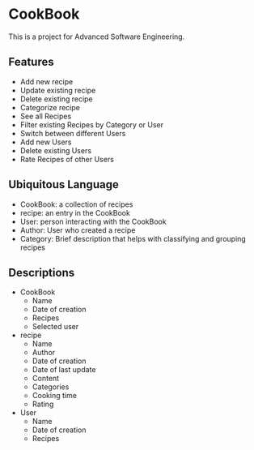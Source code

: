 # CookBook
This is a project for Advanced Software Engineering.

## Features
* Add new recipe
* Update existing recipe
* Delete existing recipe
* Categorize recipe
* See all Recipes
* Filter existing Recipes by Category or User
* Switch between different Users
* Add new Users
* Delete existing Users
* Rate Recipes of other Users

## Ubiquitous Language
* CookBook: a collection of recipes
* recipe: an entry in the CookBook
* User: person interacting with the CookBook
* Author: User who created a recipe
* Category: Brief description that helps with classifying and grouping recipes

## Descriptions
* CookBook 
  * Name
  * Date of creation
  * Recipes
  * Selected user
* recipe
  * Name
  * Author
  * Date of creation
  * Date of last update
  * Content
  * Categories
  * Cooking time
  * Rating
* User
  * Name
  * Date of creation
  * Recipes